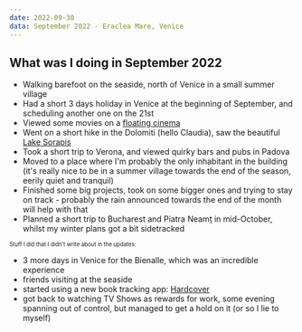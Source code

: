 ```yaml
---
date: 2022-09-30
data: September 2022 - Eraclea Mare, Venice
---
```


## What was I doing in September 2022

- Walking barefoot on the seaside, north of Venice in a small summer village
- Had a short 3 days holiday in Venice at the beginning of September, and scheduling another one on the 21st
- Viewed some movies on a [floating cinema](https://www.cinemagalleggiante.it/)
- Went on a short hike in the Dolomiti (hello Claudia), saw the beautiful [Lake Sorapis](https://www.google.com/search?q=sorapis+lake&tbm=isch)
- Took a short trip to Verona, and viewed quirky bars and pubs in Padova
- Moved to a place where I'm probably the only inhabitant in the building (it's really nice to be in a summer village towards the end of the season, eerily quiet and tranquil)
- Finished some big projects, took on some bigger ones and trying to stay on track - probably the rain announced towards the end of the month will help with that
- Planned a short trip to Bucharest and Piatra Neamț in mid-October, whilst my winter plans got a bit sidetracked

<sub><sup>Stuff I did that I didn't write about in the updates:</sup></sub>
- 3 more days in Venice for the Bienalle, which was an incredible experience
- friends visiting at the seaside
- started using a new book tracking app: [Hardcover](https://hardcover.app/@vlad)
- got back to watching TV Shows as rewards for work, some evening spanning out of control, but managed to get a hold on it (or so I lie to myself)
